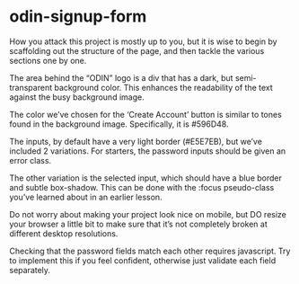 # odin-signup-form

How you attack this project is mostly up to you, but it is wise to begin by scaffolding out the structure of the page, and then tackle the various sections one by one.

The area behind the “ODIN” logo is a div that has a dark, but semi-transparent background color. This enhances the readability of the text against the busy background image.

The color we’ve chosen for the ‘Create Account’ button is similar to tones found in the background image. Specifically, it is #596D48.

The inputs, by default have a very light border (#E5E7EB), but we’ve included 2 variations. For starters, the password inputs should be given an error class.

The other variation is the selected input, which should have a blue border and subtle box-shadow. This can be done with the :focus pseudo-class you’ve learned about in an earlier lesson.

Do not worry about making your project look nice on mobile, but DO resize your browser a little bit to make sure that it’s not completely broken at different desktop resolutions.

Checking that the password fields match each other requires javascript. Try to implement this if you feel confident, otherwise just validate each field separately.